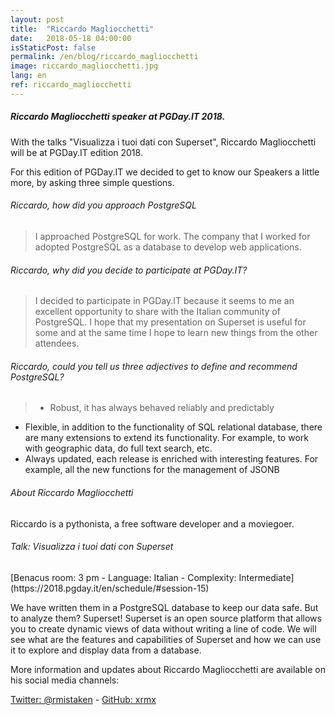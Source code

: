 ```yaml
---
layout: post
title:  "Riccardo Magliocchetti"
date:   2018-05-18 04:00:00
isStaticPost: false
permalink: /en/blog/riccardo_magliocchetti
image: riccardo_magliocchetti.jpg
lang: en
ref: riccardo_magliocchetti
---
```


<h5>Riccardo Magliocchetti speaker at PGDay.IT 2018.</h5>

With the talks "Visualizza i tuoi dati con Superset", Riccardo Magliocchetti will be at PGDay.IT edition 2018.

For this edition of PGDay.IT we decided to get to know our Speakers a little more, by asking three simple questions.

<h6>Riccardo, how did you approach PostgreSQL</h6>

>I approached PostgreSQL for work. The company that I worked for adopted PostgreSQL as a database to develop web applications.

<h6>Riccardo, why did you decide to participate at PGDay.IT?</h6>

>I decided to participate in PGDay.IT because it seems to me an excellent opportunity to share with the Italian community of PostgreSQL. I hope that my presentation on Superset is useful for some and at the same time I hope to learn new things from the other attendees.

<h6>Riccardo, could you tell us three adjectives to define and recommend PostgreSQL?</h6>

>* Robust, it has always behaved reliably and predictably
 * Flexible, in addition to the functionality of SQL relational database, there are many extensions to extend its functionality. For example, to work with geographic data, do full text search, etc.
 * Always updated, each release is enriched with interesting features. For example, all the new functions for the management of JSONB

<h6>About Riccardo Magliocchetti</h6>

Riccardo is a pythonista, a free software developer and a moviegoer.

<h6>Talk: Visualizza i tuoi dati con Superset</h6>
[Benacus room: 3 pm - Language: Italian - Complexity: Intermediate](https://2018.pgday.it/en/schedule/#session-15)

We have written them in a PostgreSQL database to keep our data safe. But to analyze them? Superset! Superset is an open source platform that allows you to create dynamic views of data without writing a line of code. We will see what are the features and capabilities of Superset and how we can use it to explore and display data from a database.

More information and updates about Riccardo Magliocchetti are available on his social media channels:

[Twitter: @rmistaken](https://twitter.com/rmistaken)  -  [GitHub: xrmx](https://github.com/xrmx)
